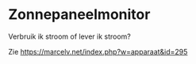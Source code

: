 # Zonnepaneelmonitor
Verbruik ik stroom of lever ik stroom?

Zie <a href="https://marcelv.net/index.php?w=apparaat&id=295">https://marcelv.net/index.php?w=apparaat&id=295</a>
